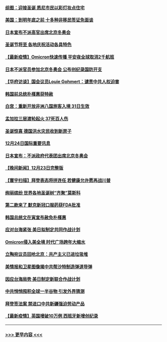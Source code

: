 #### [组图：迎接圣诞 悉尼市民以彩灯妆点住宅](../pages/prog202/a103301659.md?t=12250450) 
#### [美国：到明年底之前 十多种非移民签证免面谈](../pages/prog202/a103302438.md?t=12250450) 
#### [日本宣布不派高官出席北京冬奥会](../pages/prog202/a103302514.md?t=12250450) 
#### [圣诞节将至 各地庆祝活动各具特色](../pages/prog202/a103302502.md?t=12250450) 
#### [【最新疫情】Omicron快速传播 平安夜全球取消2千航班](../pages/prog202/a103302488.md?t=12250450) 
#### [日本不派官员参加北京冬奥会 公布创纪录国防开支](../pages/prog202/a103302493.md?t=12250450) 
#### [【华府访谈】国会议员Louie Gohmert：谴责中共人权迫害](../pages/prog202/a103302490.md?t=12250450) 
#### [韩国前总统朴槿惠获特赦](../pages/prog202/a103302444.md?t=12250450) 
#### [白宫：重新开放非洲八国旅客入境 31日生效](../pages/prog202/a103302393.md?t=12250450) 
#### [孟加拉三层渡轮起火 37死百人伤](../pages/prog202/a103302384.md?t=12250450) 
#### [圣诞惊喜 德国洪水灾民收到新房子](../pages/prog202/a103302310.md?t=12250450) 
#### [12月24日国际重要讯息](../pages/prog202/a103302265.md?t=12250450) 
#### [日本宣布：不派政府代表团出席北京冬奥会](../pages/prog202/a103302203.md?t=12250450) 
#### [【晚间新闻】12月23日完整版](../pages/prog202/a103301989.md?t=12250450) 
#### [【寰宇扫描】拜登表态将拼连任 若健康允许愿再战川普](../pages/prog202/a103301749.md?t=12250450) 
#### [绚丽缤纷 世界各地圣诞树“齐聚”莫斯科](../pages/prog202/a103301810.md?t=12250450) 
#### [第二款来了 默克新冠口服药获FDA批准](../pages/prog202/a103301778.md?t=12250450) 
#### [韩国总统文在寅宣布赦免朴槿惠](../pages/prog202/a103301942.md?t=12250450) 
#### [应对台海紧张 美日拟制定共同作战计划](../pages/prog202/a103301772.md?t=12250450) 
#### [Omicron侵入美全境 时代广场跨年大缩水](../pages/prog202/a103301837.md?t=12250450) 
#### [立陶宛议员回呛北京：共产主义已进垃圾堆](../pages/prog202/a103301789.md?t=12250450) 
#### [美情报和卫星图像揭中共帮沙特制造弹道导弹](../pages/prog202/a103301734.md?t=12250450) 
#### [因应台海局势 美日制定新联合作战计划](../pages/prog202/a103301695.md?t=12250450) 
#### [中共悄悄囤积全球一半谷物 引发外界猜测](../pages/prog202/a103301678.md?t=12250450) 
#### [拜登签法案 禁进口中共新疆强迫劳动产品](../pages/prog202/a103301625.md?t=12250450) 
#### [【最新疫情】英国增破10万例 西班牙新增创纪录](../pages/prog202/a103301655.md?t=12250450) 

----
#### [ >>> 更早内容 <<< ](../indexes/prog202-earlier.md)

